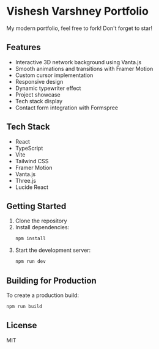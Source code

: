 # Vishesh Varshney Portfolio

My modern portfolio, feel free to fork! Don't forget to star!

## Features

- Interactive 3D network background using Vanta.js
- Smooth animations and transitions with Framer Motion
- Custom cursor implementation
- Responsive design
- Dynamic typewriter effect
- Project showcase
- Tech stack display
- Contact form integration with Formspree

## Tech Stack

- React
- TypeScript
- Vite
- Tailwind CSS
- Framer Motion
- Vanta.js
- Three.js
- Lucide React

## Getting Started

1. Clone the repository
2. Install dependencies:
   ```bash
   npm install
   ```
3. Start the development server:
   ```bash
   npm run dev
   ```

## Building for Production

To create a production build:

```bash
npm run build
```

## License

MIT
